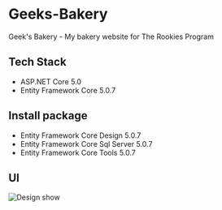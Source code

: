 # Geeks-Bakery
 Geek's Bakery - My bakery website for The Rookies Program

 ## Tech Stack
 - ASP.NET Core 5.0
 - Entity Framework Core 5.0.7

 ## Install package
 - Entity Framework Core Design 5.0.7
 - Entity Framework Core Sql Server 5.0.7
 - Entity Framework Core Tools 5.0.7

 ## UI
![Design show](https://user-images.githubusercontent.com/44517184/124892792-6130a100-e004-11eb-8eba-d5b8e0012433.png)
